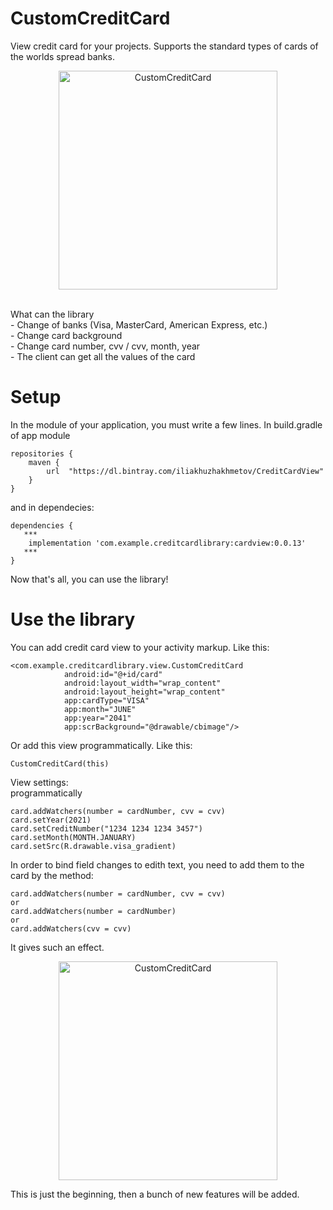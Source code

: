# CustomCreditCard
View credit card for your projects. Supports the standard types of cards of the worlds spread banks.
<p align="center">
  <img src="https://i.ibb.co/gJnGvMS/image.png" width="350" title="CustomCreditCard">
</p>
<br>
What can the library <br>
- Change of banks (Visa, MasterCard, American Express, etc.)<br>
- Change card background<br>
- Change card number, cvv / cvv, month, year<br>
- The client can get all the values of the card<br>

<h1>Setup</h1>
In the module of your application, you must write a few lines. In build.gradle of app module

```
repositories { 
    maven {
        url  "https://dl.bintray.com/iliakhuzhakhmetov/CreditCardView"
    }
}
```
and in dependecies:
```
dependencies {
   ***
    implementation 'com.example.creditcardlibrary:cardview:0.0.13'
   ***
}
```
Now that's all, you can use the library!

<h1>Use the library</h1>
You can add credit card view to your activity markup. Like this:

```
<com.example.creditcardlibrary.view.CustomCreditCard
            android:id="@+id/card"
            android:layout_width="wrap_content"
            android:layout_height="wrap_content"
            app:cardType="VISA"
            app:month="JUNE"
            app:year="2041"
            app:scrBackground="@drawable/cbimage"/>
 ```
 
 Or add this view programmatically. Like this:
```
CustomCreditCard(this)
```

View settings: <br>
programmatically <br>
```
card.addWatchers(number = cardNumber, cvv = cvv)
card.setYear(2021)
card.setCreditNumber("1234 1234 1234 3457")
card.setMonth(MONTH.JANUARY)
card.setSrc(R.drawable.visa_gradient)
```

In order to bind field changes to edith text, you need to add them to the card by the method:
```
card.addWatchers(number = cardNumber, cvv = cvv)
or 
card.addWatchers(number = cardNumber)
or
card.addWatchers(cvv = cvv)
``` 
It gives such an effect.
<p align="center">
  <img src="https://media.giphy.com/media/efrDuFQnW8iYPoyBke/source.gif" width="350" title="CustomCreditCard">
</p>
This is just the beginning, then a bunch of new features will be added.
